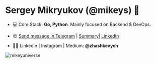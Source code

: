 <h1 align="left">Sergey Mikryukov (@mikeys) 👋</h1>

- 💻 Core Stack: **Go, Python**. Mainly focused on Backend & DevOps.
<!-- - 🔥 Interested in Blockchain & DeFi -->
- 😌 <a href="https://t.me/mikeys"  target="blank">Send message in Telegram</a> | <a href="https://drive.google.com/file/d/1p7khDRO9rhs8oDVyYiknPLssgte4gwgl/view?usp=sharing"  target="blank">Summary</a>| <a href="https://www.linkedin.com/in/sergey-mikryukov-838272229/"  target="blank">LinkedIn</a>
<!-- -  | <a href="https://zhashkevych.com/"  target="blank">Website</a> -->
- 👨‍💻 Linkedin | Instagram | Medium: **@zhashkevych**

<p>&nbsp;<img align="left" src="https://github-readme-stats.vercel.app/api?username=mikeyuniverse&show_icons=true&hide_title=true" alt="mikeyuniverse" /></p>
